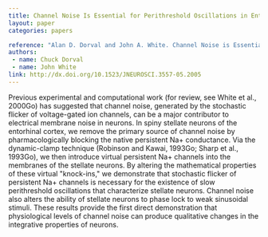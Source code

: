 ```yaml
---
title: Channel Noise Is Essential for Perithreshold Oscillations in Entorhinal Stellate Neurons
layout: paper
categories: papers

reference: "Alan D. Dorval and John A. White. Channel Noise is Essential for Perithreshold Oscillations in Entorhinal Stellate Neurons (2005) J Neurosci, 25 (43): 10025-10028."
authors: 
 - name: Chuck Dorval
 - name: John White
link: http://dx.doi.org/10.1523/JNEUROSCI.3557-05.2005
---
```


Previous experimental and computational work (for review, see White et al., 2000Go) has suggested that channel noise, generated by the stochastic flicker of voltage-gated ion channels, can be a major contributor to electrical membrane noise in neurons. In spiny stellate neurons of the entorhinal cortex, we remove the primary source of channel noise by pharmacologically blocking the native persistent Na+ conductance. Via the dynamic-clamp technique (Robinson and Kawai, 1993Go; Sharp et al., 1993Go), we then introduce virtual persistent Na+ channels into the membranes of the stellate neurons. By altering the mathematical properties of these virtual "knock-ins," we demonstrate that stochastic flicker of persistent Na+ channels is necessary for the existence of slow perithreshold oscillations that characterize stellate neurons. Channel noise also alters the ability of stellate neurons to phase lock to weak sinusoidal stimuli. These results provide the first direct demonstration that physiological levels of channel noise can produce qualitative changes in the integrative properties of neurons.
